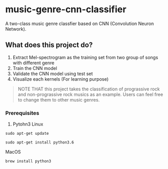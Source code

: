 # music-genre-cnn-classifier
A two-class music genre classfier based on CNN (Convolution Neuron Network). 


## What does this project do?
1. Extract Mel-spectrogram as the training set from two group of songs with different genre 
2. Train the CNN model
3. Validate the CNN model using test set
4. Visualize each kernels (For learning purpose)

> NOTE THAT this project takes the classification of prograssive rock and non-prograssive rock musics as an example. Users can feel free to change them to other music genres.

### Prerequisites
1. Pytohn3
Linux

`sudo apt-get update`

`sudo apt-get install python3.6`

MacOS

`brew install python3`

